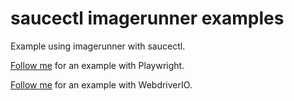 # saucectl imagerunner examples

Example using imagerunner with saucectl.

[Follow me](./playwright/) for an example with Playwright.

[Follow me](./webdriver/) for an example with WebdriverIO.